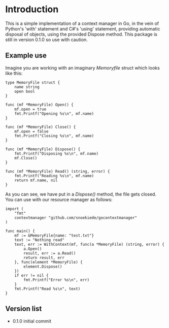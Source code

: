 # Introduction

This is a simple implementation of a context manager in Go, in the vein of Python's 'with' statement and C#'s 'using' statement, providing automatic disposal of objects, using the provided Dispose method. This package is still in version 0.1.0 so use with caution.

## Example use
Imagine you are working with an imaginary *Memoryfile* struct which looks like this:
```
type MemoryFile struct {
	name string
	open bool
}

func (mf *MemoryFile) Open() {
	mf.open = true
	fmt.Printf("Opening %s\n", mf.name)
}

func (mf *MemoryFile) Close() {
	mf.open = false
	fmt.Printf("Closing %s\n", mf.name)
}

func (mf *MemoryFile) Dispose() {
	fmt.Printf("Disposing %s\n", mf.name)
	mf.Close()
}

func (mf *MemoryFile) Read() (string, error) {
	fmt.Printf("Reading %s\n", mf.name)
	return mf.name, nil
}

```
As you can see, we have put in a *Dispose()* method, the file gets closed. You can use with our resource manager as follows:
~~~
import (
	"fmt"
	contextmanager "github.com/snoekiede/gocontextmanager"
)

func main() {
	mf := &MemoryFile{name: "test.txt"}
	text := "Nothing read"
	text, err := WithContext(mf, func(a *MemoryFile) (string, error) {
		a.Open()
		result, err := a.Read()
		return result, err
	}, func(element *MemoryFile) {
		element.Dispose()
	})
	if err != nil {
		fmt.Printf("Error %s\n", err)
	}
	fmt.Printf("Read %s\n", text)
}
~~~

## Version list

* 0.1.0 initial commit